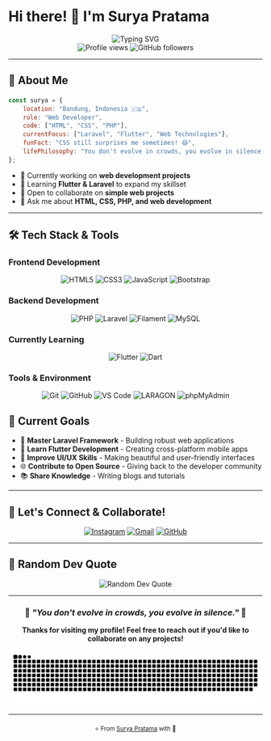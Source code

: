 # Hi there! 👋 I'm Surya Pratama

<div align="center">
  <img src="https://readme-typing-svg.demolab.com?font=Fira+Code&size=28&duration=3000&pause=1000&color=58A6FF&center=true&vCenter=true&multiline=true&width=600&height=100&lines=Web+Developer+%7C+Tech+Enthusiast;Always+Learning+%26+Growing!;Welcome+to+my+GitHub+Profile!" alt="Typing SVG" />
</div>

<div align="center">
  <img src="https://komarev.com/ghpvc/?username=suryapratama&label=Profile%20views&color=0e75b6&style=flat" alt="Profile views" />
  <img src="https://img.shields.io/github/followers/suryapratama?label=Followers&style=social" alt="GitHub followers" />
</div>

---

## 🚀 About Me

```javascript
const surya = {
    location: "Bandung, Indonesia 🇮🇩",
    role: "Web Developer",
    code: ["HTML", "CSS", "PHP"],
    currentFocus: ["Laravel", "Flutter", "Web Technologies"],
    funFact: "CSS still surprises me sometimes! 😅",
    lifePhilosophy: "You don't evolve in crowds, you evolve in silence."
};
```

- 🔭 Currently working on **web development projects**
- 🌱 Learning **Flutter & Laravel** to expand my skillset
- 👯 Open to collaborate on **simple web projects**
- 💬 Ask me about **HTML, CSS, PHP, and web development**



---

## 🛠️ Tech Stack & Tools

### Frontend Development
<div align="center">
  
![HTML5](https://img.shields.io/badge/HTML5-E34F26?style=for-the-badge&logo=html5&logoColor=white)
![CSS3](https://img.shields.io/badge/CSS3-1572B6?style=for-the-badge&logo=css3&logoColor=white)
![JavaScript](https://img.shields.io/badge/JavaScript-F7DF1E?style=for-the-badge&logo=javascript&logoColor=black)
![Bootstrap](https://img.shields.io/badge/Bootstrap-7952B3?style=for-the-badge&logo=bootstrap&logoColor=white)

</div>

### Backend Development
<div align="center">
  
![PHP](https://img.shields.io/badge/PHP-777BB4?style=for-the-badge&logo=php&logoColor=white)
![Laravel](https://img.shields.io/badge/Laravel-FF2D20?style=for-the-badge&logo=laravel&logoColor=white)
![Filament](https://img.shields.io/badge/Filament-FDAE4B?style=for-the-badge&logo=laravel&logoColor=white)
![MySQL](https://img.shields.io/badge/MySQL-4479A1?style=for-the-badge&logo=mysql&logoColor=white)

</div>

### Currently Learning
<div align="center">
  
![Flutter](https://img.shields.io/badge/Flutter-02569B?style=for-the-badge&logo=flutter&logoColor=white)
![Dart](https://img.shields.io/badge/Dart-0175C2?style=for-the-badge&logo=dart&logoColor=white)

</div>

### Tools & Environment
<div align="center">
  
![Git](https://img.shields.io/badge/Git-F05032?style=for-the-badge&logo=git&logoColor=white)
![GitHub](https://img.shields.io/badge/GitHub-181717?style=for-the-badge&logo=github&logoColor=white)
![VS Code](https://img.shields.io/badge/VS%20Code-007ACC?style=for-the-badge&logo=visual-studio-code&logoColor=white)
![LARAGON](https://img.shields.io/badge/Laragon-0E83CD?style=for-the-badge&logo=laragon&logoColor=white)
![phpMyAdmin](https://img.shields.io/badge/phpMyAdmin-6C78AF?style=for-the-badge&logo=phpmyadmin&logoColor=white)

</div>

## 🎯 Current Goals

- 🚀 **Master Laravel Framework** - Building robust web applications
- 📱 **Learn Flutter Development** - Creating cross-platform mobile apps  
- 🎨 **Improve UI/UX Skills** - Making beautiful and user-friendly interfaces
- 🌐 **Contribute to Open Source** - Giving back to the developer community
- 📚 **Share Knowledge** - Writing blogs and tutorials

---

## 🤝 Let's Connect & Collaborate!

<div align="center">
  
[![Instagram](https://img.shields.io/badge/Instagram-E4405F?style=for-the-badge&logo=instagram&logoColor=white)](https://instagram.com/hellbangsur._)
[![Gmail](https://img.shields.io/badge/Gmail-D14836?style=for-the-badge&logo=gmail&logoColor=white)](mailto:bangsuryapratama@gmail.com)
[![GitHub](https://img.shields.io/badge/GitHub-181717?style=for-the-badge&logo=github&logoColor=white)](https://github.com/bangsuryapratama)

</div>

---

## 💭 Random Dev Quote

<div align="center">
  <img src="https://quotes-github-readme.vercel.app/api?type=horizontal&theme=tokyonight" alt="Random Dev Quote" />
</div>

---

<div align="center">
  
### 🌟 *"You don't evolve in crowds, you evolve in silence."* 🌟

**Thanks for visiting my profile! Feel free to reach out if you'd like to collaborate on any projects!** 

<img src="https://raw.githubusercontent.com/platane/snk/output/github-contribution-grid-snake-dark.svg" alt="Snake animation" />

</div>

---

<div align="center">
  <sub>⭐️ From <a href="https://github.com/suryapratama">Surya Pratama</a> with 💙</sub>
</div>

